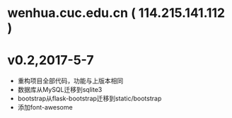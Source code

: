 # wenhua.cuc.edu.cn ( 114.215.141.112 )

# v0.2,2017-5-7
* 重构项目全部代码，功能与上版本相同
* 数据库从MySQL迁移到sqlite3
* bootstrap从flask-bootstrap迁移到static/bootstrap
* 添加font-awesome